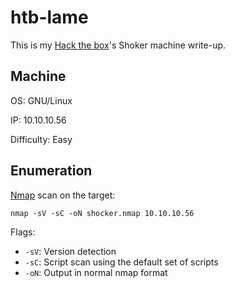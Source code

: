 # htb-lame
This is my [Hack the box](https://www.hackthebox.eu/)'s Shoker machine write-up.

## Machine
OS: GNU/Linux

IP: 10.10.10.56

Difficulty: Easy

## Enumeration
[Nmap](https://github.com/nmap/nmap) scan on the target:

`nmap -sV -sC -oN shocker.nmap 10.10.10.56`

Flags:
 - `-sV`: Version detection
 - `-sC`: Script scan using the default set of scripts
 - `-oN`: Output in normal nmap format
